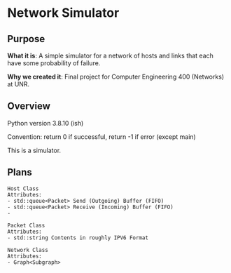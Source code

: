 # Network Simulator

## Purpose

**What it is**: A simple simulator for a network of hosts and links that each have some probability of failure.

**Why we created it**: Final project for Computer Engineering 400 (Networks) at UNR.

## Overview
Python version 3.8.10 (ish)

Convention: return 0 if successful, return -1 if error (except main)

This is a simulator.


## Plans

```
Host Class
Attributes:
- std::queue<Packet> Send (Outgoing) Buffer (FIFO)
- std::queue<Packet> Receive (Incoming) Buffer (FIFO)
- 
```

```
Packet Class
Attributes:
- std::string Contents in roughly IPV6 Format
```

```
Network Class
Attributes:
- Graph<Subgraph>
